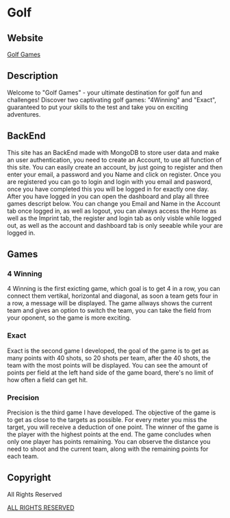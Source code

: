 # Golf

## Website

[Golf Games](https://golf.moinjulian.com)

## Description

Welcome to "Golf Games" - your ultimate destination for golf fun and
challenges! Discover two captivating golf games: "4Winning" and "Exact",
guaranteed to put your skills to the test and take you on exciting
adventures.

## BackEnd

This site has an BackEnd made with MongoDB to store user data and make an user authentication, you need to create an Account, to use all function of this site.
You can easily create an account, by just going to register and then enter your email, a password and you Name and click on register. Once you are registered you can go to login and login with you email and pasword, once you have completed this you will be logged in for exactly one day. After you have logged in you can open the dashboard and play all three games descript below. You can change you Email and Name in the Account tab once logged in, as well as logout, you can always access the Home as well as the Imprint tab, the register and login tab as only visble while logged out, as well as the account and dashboard tab is only seeable while your are logged in.

## Games

### 4 Winning

4 Winning is the first exicting game, which goal is to get 4 in a row, you
can connect them vertikal, horizontal and diagonal, as soon a team gets four
in a row, a message will be displayed. The game allways shows the current
team and gives an option to switch the team, you can take the field from
your oponent, so the game is more exciting.

### Exact

Exact is the second game I developed, the goal of the game is to get as many
points with 40 shots, so 20 shots per team, after the 40 shots, the team
with the most points will be displayed. You can see the amount of points per
field at the left hand side of the game board, there's no limit of how often
a field can get hit.

### Precision

Precision is the third game I have developed. The objective of the game is
to get as close to the targets as possible. For every meter you miss the
target, you will receive a deduction of one point. The winner of the game is
the player with the highest points at the end. The game concludes when only
one player has points remaining. You can observe the distance you need to
shoot and the current team, along with the remaining points for each team.

## Copyright

All Rights Reserved

[ALL RIGHTS RESERVED](/LICENSE.md)
